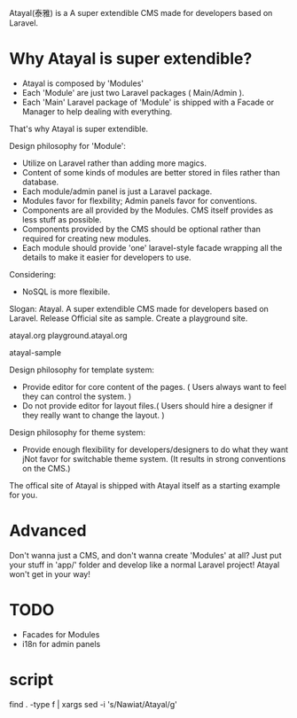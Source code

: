 Atayal(泰雅) is a A super extendible CMS made for developers based on Laravel.

# Why Atayal is super extendible?
* Atayal is composed by 'Modules'
* Each 'Module' are just two Laravel packages ( Main/Admin ).
* Each 'Main' Laravel package of 'Module' is shipped with a Facade or Manager to help dealing with everything.

That's why Atayal is super extendible.

Design philosophy for 'Module':
* Utilize on Laravel rather than adding more magics.
* Content of some kinds of modules are better stored in files rather than database.
* Each module/admin panel is just a Laravel package.
* Modules favor for flexbility; Admin panels favor for conventions.
* Components are all provided by the Modules. CMS itself provides as less stuff as possible.
* Components provided by the CMS should be optional rather than required for creating new modules.
* Each module should provide 'one' laravel-style facade wrapping all the details to make it easier for developers to use.

Considering:
* NoSQL is more flexibile.

Slogan: Atayal. A super extendible CMS made for developers based on Laravel.
Release Official site as sample.
Create a playground site.

atayal.org
playground.atayal.org

atayal-sample

Design philosophy for template system:
* Provide editor for core content of the pages. ( Users always want to feel they can control the system. )
* Do not provide editor for layout files.( Users should hire a designer if they really want to change the layout. )

Design philosophy for theme system:
* Provide enough flexibility for developers/designers to do what they want
jNot favor for switchable theme system. (It results in strong conventions on the CMS.)

The offical site of Atayal is shipped with Atayal itself as a starting example for you.

# Advanced
Don't wanna just a CMS, and don't wanna create 'Modules' at all?
Just put your stuff in 'app/' folder and develop like a normal Laravel project!
Atayal won't get in your way!

# TODO
* Facades for Modules
* i18n for admin panels

# script
find . -type f | xargs sed -i  's/Nawiat/Atayal/g'
